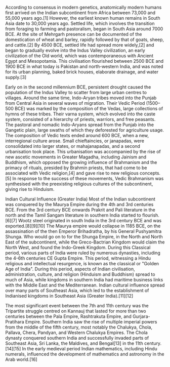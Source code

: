 According to consensus in modern genetics, anatomically modern humans first arrived on the Indian subcontinent from Africa between 73,000 and 55,000 years ago.[1] However, the earliest known human remains in South Asia date to 30,000 years ago. Settled life, which involves the transition from foraging to farming and pastoralism, began in South Asia around 7000 BCE. At the site of Mehrgarh presence can be documented of the domestication of wheat and barley, rapidly followed by that of goats, sheep, and cattle.[2] By 4500 BCE, settled life had spread more widely,[2] and began to gradually evolve into the Indus Valley civilization, an early civilization of the Old world, which was contemporaneous with Ancient Egypt and Mesopotamia. This civilisation flourished between 2500 BCE and 1900 BCE in what today is Pakistan and north-western India, and was noted for its urban planning, baked brick houses, elaborate drainage, and water supply.[3]

Early on in the second millennium BCE, persistent drought caused the population of the Indus Valley to scatter from large urban centres to villages. Around the same time, Indo-Aryan tribes moved into the Punjab from Central Asia in several waves of migration. Their Vedic Period (1500–500 BCE) was marked by the composition of the Vedas, large collections of hymns of these tribes. Their varna system, which evolved into the caste system, consisted of a hierarchy of priests, warriors, and free peasants. The pastoral and nomadic Indo-Aryans spread from the Punjab into the Gangetic plain, large swaths of which they deforested for agriculture usage. The composition of Vedic texts ended around 600 BCE, when a new, interregional culture arose. Small chieftaincies, or janapadas, were consolidated into larger states, or mahajanapadas, and a second urbanisation took place. This urbanisation was accompanied by the rise of new ascetic movements in Greater Magadha, including Jainism and Buddhism, which opposed the growing influence of Brahmanism and the primacy of rituals, presided by Brahmin priests, that had come to be associated with Vedic religion,[4] and gave rise to new religious concepts.[5] In response to the success of these movements, Vedic Brahmanism was synthesised with the preexisting religious cultures of the subcontinent, giving rise to Hinduism.


Indian Cultural Influence (Greater India)
Most of the Indian subcontinent was conquered by the Maurya Empire during the 4th and 3rd centuries BCE. From the 3rd century BCE onwards Prakrit and Pali literature in the north and the Tamil Sangam literature in southern India started to flourish.[6][7] Wootz steel originated in south India in the 3rd century BCE and was exported.[8][9][10] The Maurya empire would collapse in 1185 BCE, on the assassination of the then Emperor Brihadratha, by his General Pushyamitra Shunga. Who would go on to for the Shunga Empire, in the North and North East of the subcontinent, while the Greco-Bactrian Kingdom would claim the North West, and found the Indo-Greek Kingdom. During this Classical period, various parts of India were ruled by numerous dynasties, including the 4-6th centuries CE Gupta Empire. This period, witnessing a Hindu religious and intellectual resurgence, is known as the classical or "Golden Age of India". During this period, aspects of Indian civilisation, administration, culture, and religion (Hinduism and Buddhism) spread to much of Asia, while kingdoms in southern India had maritime business links with the Middle East and the Mediterranean. Indian cultural influence spread over many parts of Southeast Asia, which led to the establishment of Indianised kingdoms in Southeast Asia (Greater India).[11][12]

The most significant event between the 7th and 11th century was the Tripartite struggle centred on Kannauj that lasted for more than two centuries between the Pala Empire, Rashtrakuta Empire, and Gurjara-Pratihara Empire. Southern India saw the rise of multiple imperial powers from the middle of the fifth century, most notably the Chalukya, Chola, Pallava, Chera, Pandyan, and Western Chalukya Empires. The Chola dynasty conquered southern India and successfully invaded parts of Southeast Asia, Sri Lanka, the Maldives, and Bengal[13] in the 11th century.[14][15] In the early medieval period Indian mathematics, including Hindu numerals, influenced the development of mathematics and astronomy in the Arab world.[16]